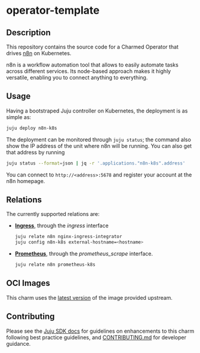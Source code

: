 # operator-template

## Description

This repository contains the source code for a Charmed Operator that drives [n8n](https://n8n.io/) on Kubernetes.

n8n is a workflow automation tool that allows to easily automate tasks across different services. Its node-based approach makes it highly versatile, enabling you to connect anything to everything.

## Usage

Having a bootstraped Juju controller on Kubernetes, the deployment is as simple as:

```bash
juju deploy n8n-k8s
```

The deployment can be monitored through `juju status`; the command also show the IP address of the unit where n8n will be running. You can also get that address by running

```bash
juju status --format=json | jq -r '.applications."n8n-k8s".address'
```

You can connect to `http://<address>:5678` and register your account at the n8n homepage.

## Relations

The currently supported relations are:

* [**Ingress**](https://charmhub.io/nginx-ingress-integrator), through the *ingress* interface
    ```bash
    juju relate n8n nginx-ingress-integrator
    juju config n8n-k8s external-hostname=<hostname>
    ```
* [**Prometheus**](https://github.com/canonical/prometheus-k8s-operator), through the *prometheus_scrape* interface.
    ```bash
    juju relate n8n prometheus-k8s
    ```


## OCI Images

This charm uses the [latest version](https://hub.docker.com/r/n8nio/n8n) of the image provided upstream.

## Contributing

Please see the [Juju SDK docs](https://juju.is/docs/sdk) for guidelines on enhancements to this
charm following best practice guidelines, and
[CONTRIBUTING.md](https://github.com/lucabello/n8n-k8s-operator/blob/main/CONTRIBUTING.md) for developer
guidance.
